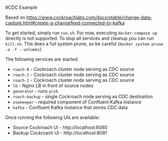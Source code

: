 #CDC Example

Based on https://www.cockroachlabs.com/docs/stable/change-data-capture.html#create-a-changefeed-connected-to-kafka

To get started, simply run `run.sh`.  For now, executing `docker-compose up` directly is not supported.  To stop all services and cleanup you can run `kill.sh`.  This does a full system prune, so be careful (`docker system prune -a -f --volumes`)

The following services are started:
* `roach-0` - Cockroach cluster node serving as CDC source
* `roach-1` - Cockroach cluster node serving as CDC source
* `roach-2` - Cockroach cluster node serving as CDC source
* `lb` - Nginx LB in front of source nodes
* `generator` - runs `ycsb`
* `roach-backup` - single Cockroach node serving as CDC destination
* `zookeeper` - required component of Confluent Kafka instance
* `kafka` - Confluent Kafka instance that stores CDC data


Once running the following UIs are available:

* Source Cockroach UI - http://localhost:8080
* Backup Cockroach UI - http://localhost:8081

